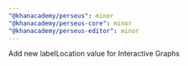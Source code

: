```yaml
---
"@khanacademy/perseus": minor
"@khanacademy/perseus-core": minor
"@khanacademy/perseus-editor": minor
---
```


Add new labelLocation value for Interactive Graphs
